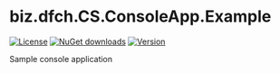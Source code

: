 # biz.dfch.CS.ConsoleApp.Example
[![License](https://img.shields.io/badge/license-Apache%20License%202.0-blue.svg)](https://github.com/dfensgmbh/biz.dfch.CS.ConsoleApp.Example/blob/master/LICENSE)
[![NuGet downloads](https://img.shields.io/nuget/dt/biz.dfch.CS.ConsoleApp.Example.svg)](https://www.nuget.org/packages/biz.dfch.CS.ConsoleApp.Example/)
[![Version](https://img.shields.io/nuget/v/biz.dfch.CS.ConsoleApp.Example.svg)](https://www.nuget.org/packages/biz.dfch.CS.ConsoleApp.Example/)

Sample console application